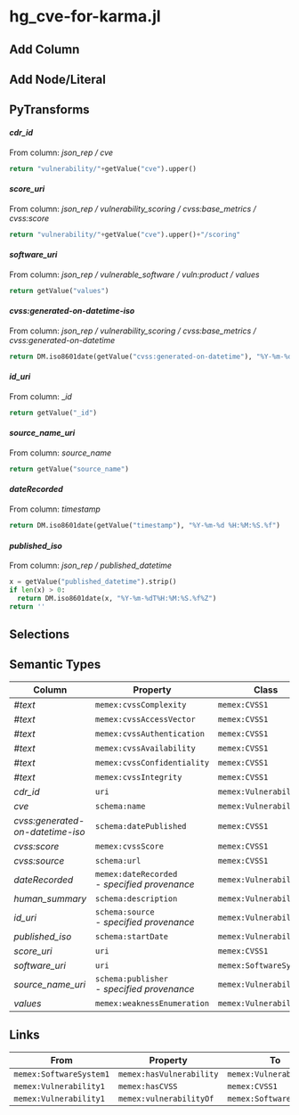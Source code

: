 # hg_cve-for-karma.jl

## Add Column

## Add Node/Literal

## PyTransforms
#### _cdr_id_
From column: _json_rep / cve_
``` python
return "vulnerability/"+getValue("cve").upper()
```

#### _score_uri_
From column: _json_rep / vulnerability_scoring / cvss:base_metrics / cvss:score_
``` python
return "vulnerability/"+getValue("cve").upper()+"/scoring"
```

#### _software_uri_
From column: _json_rep / vulnerable_software / vuln:product / values_
``` python
return getValue("values")
```

#### _cvss:generated-on-datetime-iso_
From column: _json_rep / vulnerability_scoring / cvss:base_metrics / cvss:generated-on-datetime_
``` python
return DM.iso8601date(getValue("cvss:generated-on-datetime"), "%Y-%m-%dT%H:%M:%S.%f%Z")
```

#### _id_uri_
From column: __id_
``` python
return getValue("_id")
```

#### _source_name_uri_
From column: _source_name_
``` python
return getValue("source_name")
```

#### _dateRecorded_
From column: _timestamp_
``` python
return DM.iso8601date(getValue("timestamp"), "%Y-%m-%d %H:%M:%S.%f")
```

#### _published_iso_
From column: _json_rep / published_datetime_
``` python
x = getValue("published_datetime").strip()
if len(x) > 0:
  return DM.iso8601date(x, "%Y-%m-%dT%H:%M:%S.%f%Z")
return ''
```


## Selections

## Semantic Types
| Column | Property | Class |
|  ----- | -------- | ----- |
| _#text_ | `memex:cvssComplexity` | `memex:CVSS1`|
| _#text_ | `memex:cvssAccessVector` | `memex:CVSS1`|
| _#text_ | `memex:cvssAuthentication` | `memex:CVSS1`|
| _#text_ | `memex:cvssAvailability` | `memex:CVSS1`|
| _#text_ | `memex:cvssConfidentiality` | `memex:CVSS1`|
| _#text_ | `memex:cvssIntegrity` | `memex:CVSS1`|
| _cdr_id_ | `uri` | `memex:Vulnerability1`|
| _cve_ | `schema:name` | `memex:Vulnerability1`|
| _cvss:generated-on-datetime-iso_ | `schema:datePublished` | `memex:CVSS1`|
| _cvss:score_ | `memex:cvssScore` | `memex:CVSS1`|
| _cvss:source_ | `schema:url` | `memex:CVSS1`|
| _dateRecorded_ | `memex:dateRecorded`<BR> - _specified provenance_ | `memex:Vulnerability1`|
| _human_summary_ | `schema:description` | `memex:Vulnerability1`|
| _id_uri_ | `schema:source`<BR> - _specified provenance_ | `memex:Vulnerability1`|
| _published_iso_ | `schema:startDate` | `memex:Vulnerability1`|
| _score_uri_ | `uri` | `memex:CVSS1`|
| _software_uri_ | `uri` | `memex:SoftwareSystem1`|
| _source_name_uri_ | `schema:publisher`<BR> - _specified provenance_ | `memex:Vulnerability1`|
| _values_ | `memex:weaknessEnumeration` | `memex:Vulnerability1`|


## Links
| From | Property | To |
|  --- | -------- | ---|
| `memex:SoftwareSystem1` | `memex:hasVulnerability` | `memex:Vulnerability1`|
| `memex:Vulnerability1` | `memex:hasCVSS` | `memex:CVSS1`|
| `memex:Vulnerability1` | `memex:vulnerabilityOf` | `memex:SoftwareSystem1`|
